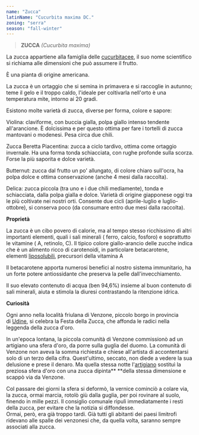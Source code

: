 ```yaml
---
name: "Zucca"
latinName: "Cucurbita maxima DC."
zoning: "serra"
season: "fall-winter"
---
```


> **ZUCCA** *(Cucurbita maxima)*

La zucca appartiene alla famiglia
delle [cucurbitacee](https://www.ortodacoltivare.it/ortaggi/famiglie/cucurbitacee.html),
il suo nome scientifico si richiama alle dimensioni che può assumere il
frutto. 

È una pianta di origine americana.

La zucca è un ortaggio che si semina in primavera e si raccoglie in
autunno; teme il gelo e il troppo caldo, l'ideale per coltivarla
nell'orto è una temperatura mite, intorno ai 20 gradi.

Esistono molte varietà di zucca, diverse per forma, colore e sapore:

Violina: claviforme, con buccia gialla, polpa giallo
intenso tendente all'arancione. È dolcissima e per questo ottima per
fare i tortelli di zucca mantovani o modenesi. Pesa circa due chili.

Zucca Beretta Piacentina: zucca a ciclo tardivo, ottima
come ortaggio invernale. Ha una forma tonda schiacciata, con rughe
profonde sulla scorza. Forse la più saporita e dolce varietà.

Butternut: zucca dal frutto un po' allungato, di colore
chiaro sull'ocra, ha polpa dolce e ottima conservazione (anche 4 mesi
dalla raccolta).

Delica: zucca piccola (tra uno e i due chili mediamente),
tonda e schiacciata, dalla polpa gialla e dolce. Varietà di origine
giapponese oggi tra le più coltivate nei nostri orti. Consente due cicli
(aprile-luglio e luglio-ottobre), si conserva poco (da consumare entro
due mesi dalla raccolta).

**Proprietà**

La zucca è un cibo povero di calorie, ma al tempo stesso ricchissimo di
altri importanti elementi, quali i sali minerali ( ferro, calcio,
fosforo) e soprattutto le vitamine ( A, retinolo, C). Il tipico colore
giallo-arancio delle zucche indica che è un alimento ricco di
carotenoidi, in particolare betacarotene,
elementi [liposolubili](http://dizionari.corriere.it/dizionario_italiano/L/liposolubile.shtml),
precursori della vitamina A

Il betacarotene apporta numerosi benefici al nostro sistema immunitario,
ha un forte potere antiossidante che preserva la pelle
dall'invecchiamento.

Il suo elevato contenuto di acqua (ben 94,6%) insieme al buon contenuto
di sali minerali, aiuta e stimola la diuresi contrastando la ritenzione
idrica.

**Curiosità**

Ogni anno nella località friulana di Venzone, piccolo borgo in provincia
di [Udine](https://udine.italiani.it/foto/cattedrale-di-udine/), si
celebra la Festa della Zucca, che affonda le radici nella leggenda della
zucca d'oro.

In un'epoca lontana, la piccola comunità di Venzone commissionò ad un
artigiano una sfera d'oro, da porre sulla guglia del duomo. La comunità
di Venzone non aveva la somma richiesta e chiese all'artista di
accontentarsi solo di un terzo della cifra. Quest'ultimo, seccato, non
diede a vedere la sua delusione e prese il denaro. Ma quella stessa
notte
l'[artigiano](https://conflenti.italiani.it/artigiani-i-mestieri/) sostituì
la preziosa sfera d'oro con una zucca dipinta** **della stessa
dimensione e scappò via da Venzone.

Col passare dei giorni la sfera si deformò, la vernice cominciò a colare
via, la zucca, ormai marcia, rotolò giù dalla guglia, per poi
rovinare al suolo, finendo in mille pezzi. Il
consiglio comunale ripulì immediatamente i resti della zucca,
per evitare che la notizia si diffondesse.\
Ormai, però, era già troppo tardi. Già tutti gli abitanti dei paesi
limitrofi ridevano alle spalle dei venzonesi che, da quella
volta, saranno sempre associati alla zucca. 
